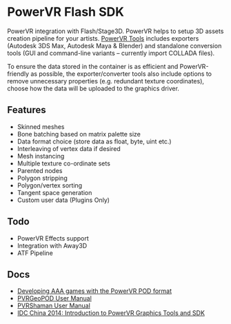# PowerVR Flash SDK
PowerVR integration with Flash/Stage3D. PowerVR helps to setup 3D assets creation pipeline for your artists. [PowerVR Tools](http://imgtec.com/tools/powervr-tools/) includes exporters (Autodesk 3DS Max, Autodesk Maya & Blender) and standalone conversion tools (GUI and command-line variants – currently import COLLADA files).

To ensure the data stored in the container is as efficient and PowerVR-friendly as possible, the exporter/converter tools also include options to remove unnecessary properties (e.g. redundant texture coordinates), choose how the data will be uploaded to the graphics driver.

## Features
- Skinned meshes
- Bone batching based on matrix palette size
- Data format choice (store data as float, byte, uint etc.)
- Interleaving of vertex data if desired
- Mesh instancing
- Multiple texture co-ordinate sets
- Parented nodes
- Polygon stripping
- Polygon/vertex sorting
- Tangent space generation
- Custom user data (Plugins Only)

## Todo
- PowerVR Effects support
- Integration with Away3D
- ATF Pipeline

## Docs
- [Developing AAA games with the PowerVR POD format](http://blog.imgtec.com/powervr/developing-aaa-games-with-the-powervr-pod-format)
- [PVRGeoPOD User Manual](http://community.imgtec.com/files/pvrgeopod-user-manual/)
- [PVRShaman User Manual](http://community.imgtec.com/files/pvrshaman-user-manual/)
- [IDC China 2014: Introduction to PowerVR Graphics Tools and SDK](http://community.imgtec.com/files/introduction-to-powervr-graphics-tools-and-sdk/)
